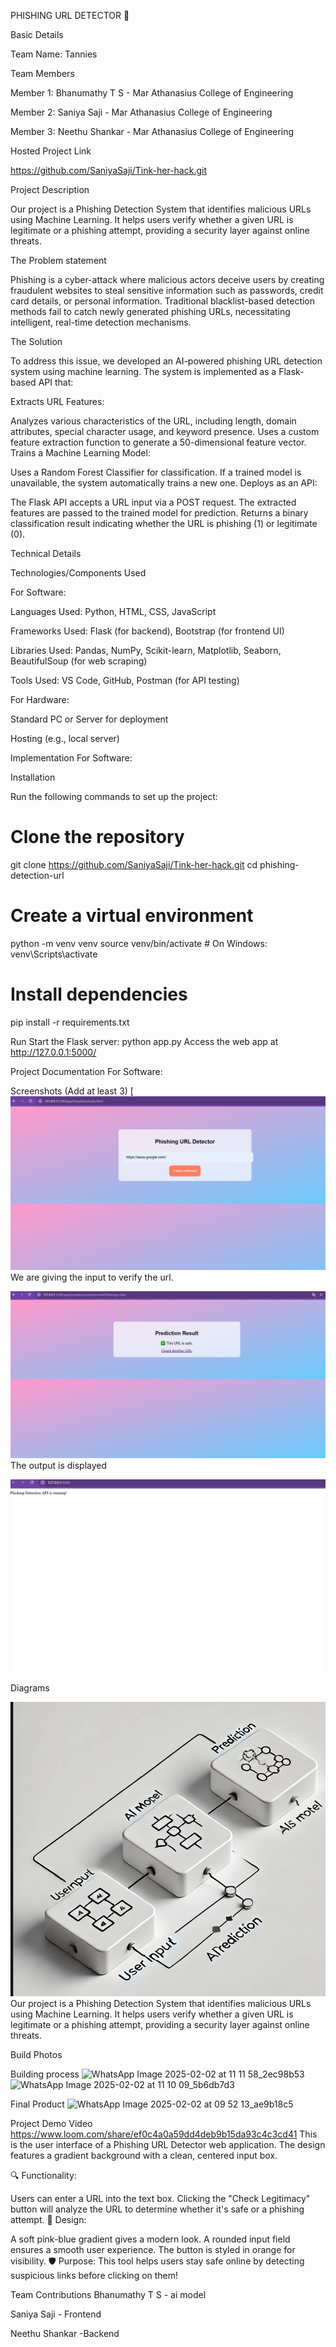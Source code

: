 
PHISHING URL DETECTOR 🎯


Basic Details

Team Name: Tannies

Team Members

Member 1: Bhanumathy T S - Mar Athanasius College of Engineering

Member 2: Saniya Saji - Mar Athanasius College of Engineering

Member 3: Neethu Shankar - Mar Athanasius College of Engineering



Hosted Project Link

https://github.com/SaniyaSaji/Tink-her-hack.git

Project Description

Our project is a Phishing Detection System that identifies malicious URLs using Machine Learning. It helps users verify whether a given URL is legitimate or a phishing attempt, providing a security layer against online threats.

The Problem statement


Phishing is a cyber-attack where malicious actors deceive users by creating fraudulent websites to steal sensitive information such as passwords, credit card details, or personal information. Traditional blacklist-based detection methods fail to catch newly generated phishing URLs, necessitating intelligent, real-time detection mechanisms.


The Solution


To address this issue, we developed an AI-powered phishing URL detection system using machine learning. The system is implemented as a Flask-based API that:

Extracts URL Features:

Analyzes various characteristics of the URL, including length, domain attributes, special character usage, and keyword presence.
Uses a custom feature extraction function to generate a 50-dimensional feature vector.
Trains a Machine Learning Model:

Uses a Random Forest Classifier for classification.
If a trained model is unavailable, the system automatically trains a new one.
Deploys as an API:

The Flask API accepts a URL input via a POST request.
The extracted features are passed to the trained model for prediction.
Returns a binary classification result indicating whether the URL is phishing (1) or legitimate (0).


Technical Details

Technologies/Components Used

For Software:

Languages Used: Python, HTML, CSS, JavaScript

Frameworks Used: Flask (for backend), Bootstrap (for frontend UI)

Libraries Used: Pandas, NumPy, Scikit-learn, Matplotlib, Seaborn, BeautifulSoup (for web scraping)

Tools Used: VS Code, GitHub, Postman (for API testing)

For Hardware:

Standard PC or Server for deployment

Hosting (e.g., local server)


Implementation
For Software:

Installation

Run the following commands to set up the project:
# Clone the repository
git clone https://github.com/SaniyaSaji/Tink-her-hack.git
cd phishing-detection-url

# Create a virtual environment
python -m venv venv
source venv/bin/activate  # On Windows: venv\Scripts\activate

# Install dependencies
pip install -r requirements.txt

Run
Start the Flask server:
python app.py
Access the web app at http://127.0.0.1:5000/

Project Documentation
For Software:

Screenshots (Add at least 3)
[![Screenshot1](https://github.com/SaniyaSaji/Tink-her-hack/blob/463f15d4ca5c0491417bd45335436d33097fcfcd/IMAGE.jpg)
We are giving the input to verify the url.

![Screenshot2](https://github.com/SaniyaSaji/Tink-her-hack/blob/3cab596b6da05b3e0f2d1bc89f5ef124015ae611/image2.jpg)
The output is displayed

![Screenshot3](https://github.com/SaniyaSaji/Tink-her-hack/blob/9e044759485f2c52b2ba334233caeac950157fff/image3.jpg)

Diagrams


![image](https://github.com/SaniyaSaji/Tink-her-hack/blob/fd4d63b2be33d294663b8cb0246b2e0331b9f5b0/image4.png)
Our project is a Phishing Detection System that identifies malicious URLs using Machine Learning. It helps users verify whether a given URL is legitimate or a phishing attempt, providing a security layer against online threats.


Build Photos


Building process
![WhatsApp Image 2025-02-02 at 11 11 58_2ec98b53](https://github.com/user-attachments/assets/bf5d95f0-a896-4e35-8333-b1b0e39bf11a)
![WhatsApp Image 2025-02-02 at 11 10 09_5b6db7d3](https://github.com/user-attachments/assets/303e590c-f223-415e-bc56-916c2de3a07c)

Final Product
![WhatsApp Image 2025-02-02 at 09 52 13_ae9b18c5](https://github.com/user-attachments/assets/dc769003-f17b-4d17-88e0-79c8ad155ba7)




Project Demo
Video
https://www.loom.com/share/ef0c4a0a59dd4deb9b15da93c4c3cd41
This is the user interface of a Phishing URL Detector web application. The design features a gradient background with a clean, centered input box.

🔍 Functionality:

Users can enter a URL into the text box.
Clicking the "Check Legitimacy" button will analyze the URL to determine whether it's safe or a phishing attempt.
🎨 Design:

A soft pink-blue gradient gives a modern look.
A rounded input field ensures a smooth user experience.
The button is styled in orange for visibility.
🛡️ Purpose:
This tool helps users stay safe online by detecting suspicious links before clicking on them!

Team Contributions
Bhanumathy T S - ai model 

Saniya Saji - Frontend

Neethu Shankar -Backend


